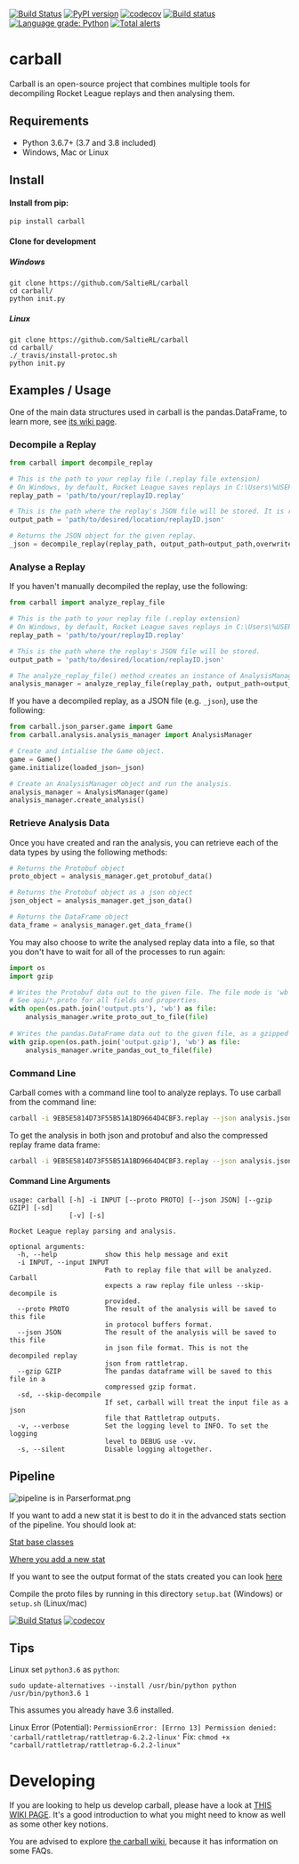[![Build Status](https://travis-ci.org/SaltieRL/carball.svg?branch=master)](https://travis-ci.org/SaltieRL/carball)
[![PyPI version](https://badge.fury.io/py/carball.svg)](https://badge.fury.io/py/carball)
[![codecov](https://codecov.io/gh/SaltieRL/carball/branch/master/graph/badge.svg)](https://codecov.io/gh/SaltieRL/carball)
[![Build status](https://ci.appveyor.com/api/projects/status/jxsa56l11fxv4jn4/branch/master?svg=true)](https://ci.appveyor.com/project/SaltieRL/carball/branch/master)
[![Language grade: Python](https://img.shields.io/lgtm/grade/python/g/SaltieRL/carball.svg?logo=lgtm&logoWidth=18)](https://lgtm.com/projects/g/SaltieRL/carball/context:python)
[![Total alerts](https://img.shields.io/lgtm/alerts/g/SaltieRL/carball.svg?logo=lgtm&logoWidth=18)](https://lgtm.com/projects/g/SaltieRL/carball/alerts/)


# carball
Carball is an open-source project that combines multiple tools for decompiling Rocket League replays and then analysing them.

## Requirements

- Python 3.6.7+ (3.7 and 3.8 included)
- Windows, Mac or Linux

## Install

#### Install from pip:

`pip install carball`

#### Clone for development

##### Windows
```
git clone https://github.com/SaltieRL/carball
cd carball/
python init.py
```

##### Linux
```
git clone https://github.com/SaltieRL/carball
cd carball/
./_travis/install-protoc.sh
python init.py
```

## Examples / Usage
One of the main data structures used in carball is the pandas.DataFrame, to learn more, see [its wiki page](https://github.com/SaltieRL/carball/wiki/data_frame "DataFrame").

### Decompile a Replay
```Python
from carball import decompile_replay

# This is the path to your replay file (.replay file extension)
# On Windows, by default, Rocket League saves replays in C:\Users\%USER%\Documents\My Games\Rocket League\TAGame\Demos
replay_path = 'path/to/your/replayID.replay'

# This is the path where the replay's JSON file will be stored. It is recommended to use the replay ID as the file name.
output_path = 'path/to/desired/location/replayID.json'

# Returns the JSON object for the given replay.
_json = decompile_replay(replay_path, output_path=output_path,overwrite=True)
```

### Analyse a Replay
If you haven't manually decompiled the replay, use the following:
```Python
from carball import analyze_replay_file

# This is the path to your replay file (.replay extension)
# On Windows, by default, Rocket League saves replays in C:\Users\%USER%\Documents\My Games\Rocket League\TAGame\Demos
replay_path = 'path/to/your/replayID.replay'

# This is the path where the replay's JSON file will be stored. 
output_path = 'path/to/desired/location/replayID.json'

# The analyze_replay_file() method creates an instance of AnalysisManager and also runs the analysis.
analysis_manager = analyze_replay_file(replay_path, output_path=output_path,overwrite=True)
```

If you have a decompiled replay, as a JSON file (e.g. ```_json```), use the following:
```Python
from carball.json_parser.game import Game
from carball.analysis.analysis_manager import AnalysisManager

# Create and intialise the Game object.
game = Game()
game.initialize(loaded_json=_json)

# Create an AnalysisManager object and run the analysis.
analysis_manager = AnalysisManager(game)
analysis_manager.create_analysis()
```

### Retrieve Analysis Data
Once you have created and ran the analysis, you can retrieve each of the data types by using the following methods:
```Python
# Returns the Protobuf object
proto_object = analysis_manager.get_protobuf_data()

# Returns the Protobuf object as a json object
json_object = analysis_manager.get_json_data()

# Returns the DataFrame object
data_frame = analysis_manager.get_data_frame()
```

You may also choose to write the analysed replay data into a file, so that you don't have to wait for all of the processes to run again:
```Python
import os
import gzip

# Writes the Protobuf data out to the given file. The file mode is 'wb' for 'write bytes'.
# See api/*.proto for all fields and properties.
with open(os.path.join('output.pts'), 'wb') as file:
    analysis_manager.write_proto_out_to_file(file)
    
# Writes the pandas.DataFrame data out to the given file, as a gzipped numpy array. The file mode is 'wb' for 'write bytes'.
with gzip.open(os.path.join('output.gzip'), 'wb') as file:
    analysis_manager.write_pandas_out_to_file(file)
```


### Command Line

Carball comes with a command line tool to analyze replays. To use carball from the command line:

```bash
carball -i 9EB5E5814D73F55B51A1BD9664D4CBF3.replay --json analysis.json
```

To get the analysis in both json and protobuf and also the compressed replay frame data frame:

```bash
carball -i 9EB5E5814D73F55B51A1BD9664D4CBF3.replay --json analysis.json --proto analysis.pts --gzip frames.gzip
```

#### Command Line Arguments

```
usage: carball [-h] -i INPUT [--proto PROTO] [--json JSON] [--gzip GZIP] [-sd]
               [-v] [-s]

Rocket League replay parsing and analysis.

optional arguments:
  -h, --help            show this help message and exit
  -i INPUT, --input INPUT
                        Path to replay file that will be analyzed. Carball
                        expects a raw replay file unless --skip-decompile is
                        provided.
  --proto PROTO         The result of the analysis will be saved to this file
                        in protocol buffers format.
  --json JSON           The result of the analysis will be saved to this file
                        in json file format. This is not the decompiled replay
                        json from rattletrap.
  --gzip GZIP           The pandas dataframe will be saved to this file in a
                        compressed gzip format.
  -sd, --skip-decompile
                        If set, carball will treat the input file as a json
                        file that Rattletrap outputs.
  -v, --verbose         Set the logging level to INFO. To set the logging
                        level to DEBUG use -vv.
  -s, --silent          Disable logging altogether.
```

## Pipeline
![pipeline is in Parserformat.png](Parser%20format.png)

If you want to add a new stat it is best to do it in the advanced stats section of the pipeline.
You should look at:

[Stat base classes](carball/analysis/stats/stats.py)

[Where you add a new stat](carball/analysis/stats/stats_list.py)

If you want to see the output format of the stats created you can look [here](api)

Compile the proto files by running in this directory
`setup.bat` (Windows) or `setup.sh` (Linux/mac)

[![Build Status](https://travis-ci.org/SaltieRL/carball.svg?branch=master)](https://travis-ci.org/SaltieRL/carball)
[![codecov](https://codecov.io/gh/SaltieRL/carball/branch/master/graph/badge.svg)](https://codecov.io/gh/SaltieRL/carball)


## Tips

Linux set `python3.6` as `python`:
```Python3
sudo update-alternatives --install /usr/bin/python python /usr/bin/python3.6 1
```
This assumes you already have 3.6 installed.

Linux Error (Potential):
`PermissionError: [Errno 13] Permission denied: 'carball/rattletrap/rattletrap-6.2.2-linux'`
Fix:
`chmod +x "carball/rattletrap/rattletrap-6.2.2-linux"`


# Developing
If you are looking to help us develop carball, please have a look at [THIS WIKI PAGE](https://github.com/SaltieRL/carball/wiki/Developing-carball). It's a good introduction to what you might need to know as well as some other key notions.

You are advised to explore [the carball wiki](https://github.com/SaltieRL/carball/wiki), because it has information on some FAQs.
